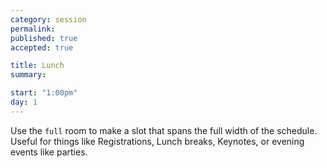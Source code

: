 ```yaml
---
category: session
permalink:
published: true
accepted: true

title: Lunch
summary:

start: "1:00pm"
day: 1
---
```


Use the ```full``` room to make a slot that spans the full width of the schedule.<br>
Useful for things like Registrations, Lunch breaks, Keynotes, or evening events like parties.
